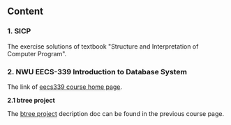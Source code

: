## Content 

### 1. SICP 

The exercise solutions of textbook "Structure and Interpretation of Computer Program". 

### 2. NWU EECS-339 Introduction to Database System 

The link of [eecs339 course home page].

**2.1 btree project** 

The [btree project] decription doc can be found in the previous course page. 

[eecs339 course home page]:http://www.cs.northwestern.edu/~pdinda/db/
[btree project]:http://www.cs.northwestern.edu/~pdinda/db/btree.pdf

